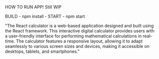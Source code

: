 

HOW TO RUN APP! Still WIP

BUILD - npm install - START - npm start

"The React calculator is a web-based application designed and built using the React framework. This interactive digital calculator provides users with a user-friendly interface for performing mathematical calculations in real-time. The calculator features a responsive layout, allowing it to adapt seamlessly to various screen sizes and devices, making it accessible on desktops, tablets, and smartphones."
